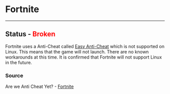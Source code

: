 # Fortnite
---
## Status - <span style="color:red">Broken</span>
Fortnite uses a Anti-Cheat called [Easy Anti-Cheat](https://www.easy.ac/en-us/) which is not supported on Linux. This means that the game will not launch. There are no known workarounds at this time. It is confirmed that Fortnite will not support Linux in the future.

### Source
Are we Anti Cheat Yet? - [Fortnite](https://areweanticheatyet.com/game/fortnite)